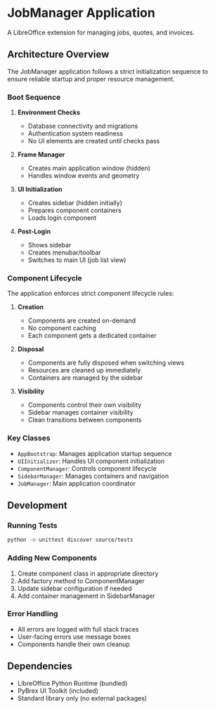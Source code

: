 # JobManager Application

A LibreOffice extension for managing jobs, quotes, and invoices.

## Architecture Overview

The JobManager application follows a strict initialization sequence to ensure reliable startup and proper resource management.

### Boot Sequence

1. **Environment Checks**
   - Database connectivity and migrations
   - Authentication system readiness
   - No UI elements are created until checks pass

2. **Frame Manager**
   - Creates main application window (hidden)
   - Handles window events and geometry

3. **UI Initialization**
   - Creates sidebar (hidden initially)
   - Prepares component containers
   - Loads login component

4. **Post-Login**
   - Shows sidebar
   - Creates menubar/toolbar
   - Switches to main UI (job list view)

### Component Lifecycle

The application enforces strict component lifecycle rules:

1. **Creation**
   - Components are created on-demand
   - No component caching
   - Each component gets a dedicated container

2. **Disposal**
   - Components are fully disposed when switching views
   - Resources are cleaned up immediately
   - Containers are managed by the sidebar

3. **Visibility**
   - Components control their own visibility
   - Sidebar manages container visibility
   - Clean transitions between components

### Key Classes

- `AppBootstrap`: Manages application startup sequence
- `UIInitializer`: Handles UI component initialization
- `ComponentManager`: Controls component lifecycle
- `SidebarManager`: Manages containers and navigation
- `JobManager`: Main application coordinator

## Development

### Running Tests

```bash
python -m unittest discover source/tests
```

### Adding New Components

1. Create component class in appropriate directory
2. Add factory method to ComponentManager
3. Update sidebar configuration if needed
4. Add container management in SidebarManager

### Error Handling

- All errors are logged with full stack traces
- User-facing errors use message boxes
- Components handle their own cleanup

## Dependencies

- LibreOffice Python Runtime (bundled)
- PyBrex UI Toolkit (included)
- Standard library only (no external packages) 